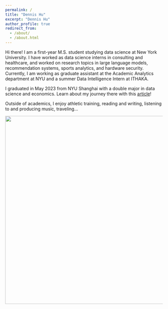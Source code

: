 ```yaml
---
permalink: /
title: "Dennis Hu"
excerpt: "Dennis Hu"
author_profile: true
redirect_from: 
  - /about/
  - /about.html
---
```


Hi there! I am a first-year M.S. student studying data science at New York University. I have worked as data science interns in consulting and healthcare, and worked on research topics in large language models, recommendation systems, sports analytics, and hardware security. Currently, I am working as graduate assistant at the Academic Analytics department at NYU and a summer Data Intelligence Intern at ITHAKA. 

I graduated in May 2023 from NYU Shanghai with a double major in data science and economics. Learn about my journey there with this [article](https://shanghai.nyu.edu/stories/dennis-hu-shiyi-23-following-his-heart)!

Outside of academics, I enjoy athletic training, reading and writing, listening to and producing music, traveling… 






<img src="/images/B89DE591-3E05-4A8B-B6A9-217F43773065.jpeg"  width="600"/>




